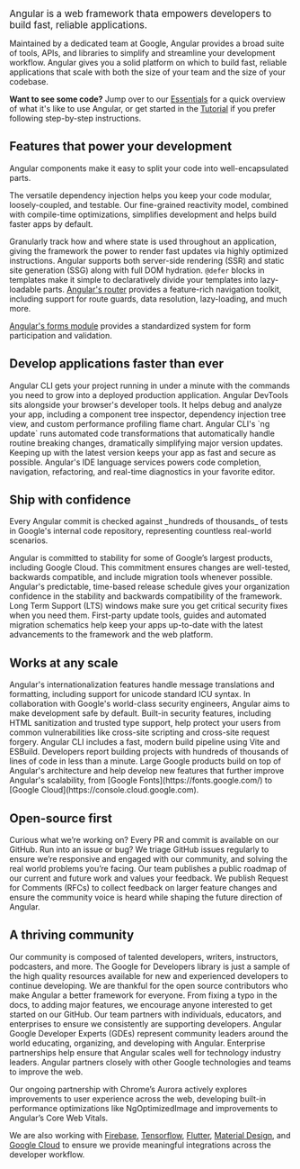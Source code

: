 <docs-decorative-header title="What is Angular?" imgSrc="adev/src/assets/images/what_is_angular.svg"> <!-- markdownlint-disable-line -->
</docs-decorative-header>

<big style="margin-top: 2em">
Angular is a web framework thata empowers developers to build fast, reliable applications.
</big>

Maintained by a dedicated team at Google, Angular provides a broad suite of tools, APIs, and
libraries to simplify and streamline your development workflow. Angular gives you
a solid platform on which to build fast, reliable applications that scale with both the size of
your team and the size of your codebase.

**Want to see some code?** Jump over to our [Essentials](essentials) for a quick overview of
what it's like to use Angular, or get started in the [Tutorial](tutorials/learn-angular) if you
prefer following step-by-step instructions.

## Features that power your development

<docs-card-container>
  <docs-card title="Keep your codebase organized with an opinionated component model and flexible dependency injection
system" href="guide/components" link="Get started with Components">
  Angular components make it easy to split your code into well-encapsulated parts.

  The versatile dependency injection helps you keep your code modular, loosely-coupled, and
  testable.
  </docs-card>
  <docs-card title="Get fast state updates with fine-grained reactivity based on Signals" href="guide/signals" link="Explore Angular Signals">
  Our fine-grained reactivity model, combined with compile-time optimizations, simplifies development and helps build faster apps by default.

  Granularly track how and where state is used throughout an application, giving the framework the power to render fast updates via highly optimized instructions.
  </docs-card>
  <docs-card title="Meet your performance targets with SSR, SSG, hydration, and next-generation deferred loading" href="guide/ssr" link="Read about SSR">
    Angular supports both server-side rendering (SSR) and static site generation (SSG) along
    with full DOM hydration. `@defer` blocks in templates make it simple to declaratively divide
    your templates into lazy-loadable parts.
  </docs-card>
  <docs-card title="Guarantee everything works together with Angular's first-party modules for forms, routing, and
more">
  [Angular's router](guide/routing) provides a feature-rich navigation toolkit, including support
  for route guards, data resolution, lazy-loading, and much more.

  [Angular's forms module](guide/forms) provides a standardized system for form participation and validation.
  </docs-card>
</docs-card-container>

## Develop applications faster than ever

<docs-card-container>
  <docs-card title="Effortlessly build, serve, test, deploy with Angular CLI" href="tools/cli" link="Angular CLI">
  Angular CLI gets your project running in under a minute with the commands you need to
  grow into a deployed production application.
  </docs-card>
  <docs-card title="Visually debug, analyze, and optimize your code with the Angular DevTools browser extension" href="tools/devtools" link="Angular DevTools">
  Angular DevTools sits alongside your browser's developer tools. It helps debug and analyze your
  app, including a component tree inspector, dependency injection tree view,
  and custom performance profiling flame chart.
  </docs-card>
  <docs-card title="Never miss a version with ng update" href="cli/update" link="ng update">
  Angular CLI's `ng update` runs automated code transformations that automatically handle routine
  breaking changes, dramatically simplifying major version updates. Keeping up with the latest
  version keeps your app as fast and secure as possible.
  </docs-card>
  <docs-card title="Stay productive with IDE integration in your favorite editor" href="tools/language-service" link="Language service">
  Angular's IDE language services powers code completion, navigation, refactoring, and real-time
  diagnostics in your favorite editor.
  </docs-card>
</docs-card-container>

## Ship with confidence

<docs-card-container>
  <docs-card title="Verified commit-by-commit against Google's colossal monorepo" href="https://cacm.acm.org/magazines/2016/7/204032-why-google-stores-billions-of-lines-of-code-in-a-single-repository/fulltext" link="Learn about Google's monorepo">
  Every Angular commit is checked against _hundreds of thousands_ of tests in Google's internal code
  repository, representing countless real-world scenarios.

  Angular is committed to stability for some of Google’s largest products, including Google Cloud.
  This commitment ensures changes are well-tested, backwards compatible, and include migration tools
  whenever possible.
  </docs-card>
  <docs-card title="Clear support policies and predictable release schedule" href="reference/releases" link="Versioning & releasing">
  Angular's predictable, time-based release schedule gives your organization confidence in the
  stability and backwards compatibility of the framework. Long Term Support (LTS) windows make sure
  you get critical security fixes when you need them. First-party update tools, guides and automated
  migration schematics help keep your apps up-to-date with the latest advancements to the framework
  and the web platform.
  </docs-card>
</docs-card-container>

## Works at any scale

<docs-card-container>
  <docs-card title="Reach users everywhere with internationalization support" href="guide/i18n" link="Internationalization">
  Angular's internationalization features handle message translations and formatting, including
  support for unicode standard ICU syntax.
  </docs-card>
  <docs-card title="Protect your users with security by default" href="best-practices/security" link="Security">
  In collaboration with Google's world-class security engineers, Angular aims to make development
  safe by default. Built-in security features, including HTML sanitization and
  trusted type support, help protect your users from common vulnerabilities like
  cross-site scripting and cross-site request forgery.
  </docs-card>
  <docs-card title="Keep large teams productive with Vite and esbuild" href="tools/cli/build-system-migration" link="ESBuild and Vite">
  Angular CLI includes a fast, modern build pipeline using Vite and ESBuild. Developers report
  building projects with hundreds of thousands of lines of code in less than a minute.
  </docs-card>
  <docs-card title="Proven in some of Google's largest web apps">
  Large Google products build on top of Angular's architecture and help develop new features that
  further improve Angular's scalability, from [Google Fonts](https://fonts.google.com/) to [Google Cloud](https://console.cloud.google.com).
  </docs-card>
</docs-card-container>

## Open-source first

<docs-card-container>
  <docs-card title="Made in the open on GitHub" href="https://github.com/angular/angular" link="Star our GitHub">
  Curious what we’re working on? Every PR and commit is available on our GitHub. Run into an issue or bug? We triage GitHub issues regularly to ensure we’re responsive and engaged with our community, and solving the real world problems you’re facing.
  </docs-card>
  <docs-card title="Built with transparency" href="roadmap" link="Read our public roadmap">
  Our team publishes a public roadmap of our current and future work and values your feedback. We publish Request for Comments (RFCs) to collect feedback on larger feature changes and ensure the community voice is heard while shaping the future direction of Angular.
  </docs-card>
</docs-card-container>

## A thriving community

<docs-card-container>
  <docs-card title="Courses, blogs and resources" href="https://devlibrary.withgoogle.com/products/angular?sort=added" link="Check out DevLibrary">
  Our community is composed of talented developers, writers, instructors, podcasters, and more. The Google for Developers library is just a sample of the high quality resources available for new and experienced developers to continue developing.
  </docs-card>
  <docs-card title="Open Source" href="https://github.com/angular/angular/blob/main/CONTRIBUTING.md" link="Contribute to Angular">
  We are thankful for the open source contributors who make Angular a better framework for everyone. From fixing a typo in the docs, to adding major features, we encourage anyone interested to get started on our GitHub.
  </docs-card>
  <docs-card title="Community partnerships" href="https://developers.google.com/community/experts/directory?specialization=angular" link="Meet the Angular GDEs">
  Our team partners with individuals, educators, and enterprises to ensure we consistently are supporting developers. Angular Google Developer Experts (GDEs) represent community leaders around the world educating, organizing, and developing with Angular. Enterprise partnerships help ensure that Angular scales well for technology industry leaders.
  </docs-card>
  <docs-card title="Partnering with other Google technologies">
  Angular partners closely with other Google technologies and teams to improve the web.

  Our ongoing partnership with Chrome’s Aurora actively explores improvements to user experience across the web, developing built-in performance optimizations like NgOptimizedImage and improvements to Angular’s Core Web Vitals.

  We are also working with [Firebase](https://firebase.google.com/), [Tensorflow](https://www.tensorflow.org/), [Flutter](https://flutter.dev/), [Material Design](https://m3.material.io/), and [Google Cloud](https://cloud.google.com/) to ensure we provide meaningful integrations across the developer workflow.
  </docs-card>
</docs-card-container>

<docs-callout title="Join the momentum!">
  <docs-pill-row>
    <docs-pill href="roadmap" title="Read Angular's roadmap"/>
    <docs-pill href="playground" title="Try out our playground"/>
    <docs-pill href="tutorials" title="Learn with tutorials"/>
    <docs-pill href="https://youtube.com/playlist?list=PL1w1q3fL4pmj9k1FrJ3Pe91EPub2_h4jF" title="Watch our YouTube course"/>
    <docs-pill href="api" title="Reference our APIs"/>
  </docs-pill-row>
</docs-callout>
